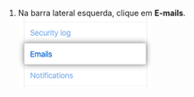 1. Na barra lateral esquerda, clique em **E-mails**. ![Aba de e-mails](/assets/images/help/settings/settings-sidebar-emails.png)
